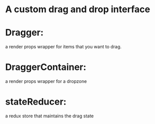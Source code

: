 # A custom drag and drop interface

# Dragger: 
a render props wrapper for items that you want to drag.

# DraggerContainer: 
a render props wrapper for a dropzone

# stateReducer: 
a redux store that maintains the drag state
